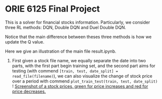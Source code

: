 # ORIE 6125 Final Project

This is a solver for financial stocks information. Particularly, we consider three RL methods: DQN, Double DQN and Duel Double DQN.

Notice that the main difference between theses three methods is how we update the Q value.

Here we give an illustration of the main file result.ipynb.

1. First given a stock file name, we equally separate the date into two parts, with the first part begin training set, and the second part aims for testing (with commend  `[train, test, date_split] = read_file(filename)`), we can also visualize the change of stock price over a period with commend `plot_train_test(train, test, date_split)`
! [Screenshot of a stock prices, green for price increases and red for price decreases.](http)

